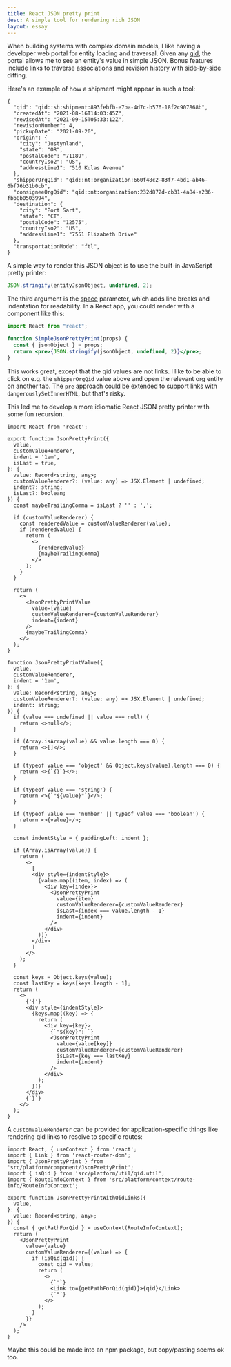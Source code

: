 ```yaml
---
title: React JSON pretty print
desc: A simple tool for rendering rich JSON
layout: essay
---
```


When building systems with complex domain models, I like having a developer web portal for entity loading and traversal. Given any [qid](/essays/qualified-identifiers.html), the portal allows me to see an entity's value in simple JSON. Bonus features include links to traverse associations and revision history with side-by-side diffing.

Here's an example of how a shipment might appear in such a tool:

```
{
  "qid": "qid::sh:shipment:893febfb-e7ba-4d7c-b576-18f2c907868b",
  "createdAt": "2021-08-16T14:03:45Z",
  "revisedAt": "2021-09-15T05:33:12Z",
  "revisionNumber": 4,
  "pickupDate": "2021-09-20",
  "origin": {
    "city": "Justynland",
    "state": "OR",
    "postalCode": "71189",
    "countryIso2": "US",
    "addressLine1": "510 Kulas Avenue"
  },
  "shipperOrgQid": "qid::nt:organization:660f48c2-83f7-4bd1-ab46-6bf76b31b0cb",
  "consigneeOrgQid": "qid::nt:organization:232d872d-cb31-4a84-a236-fbb8b0503994",
  "destination": {
    "city": "Port Sart",
    "state": "CT",
    "postalCode": "12575",
    "countryIso2": "US",
    "addressLine1": "7551 Elizabeth Drive"
  },
  "transportationMode": "ftl",
}
```

A simple way to render this JSON object is to use the built-in JavaScript pretty printer:

```js
JSON.stringify(entityJsonObject, undefined, 2);
```

The third argument is the [space](https://developer.mozilla.org/en-US/docs/Web/JavaScript/Reference/Global_Objects/JSON/stringify) parameter, which adds line breaks and indentation for readability. In a React app, you could render with a component like this:

```jsx
import React from "react";

function SimpleJsonPrettyPrint(props) {
  const { jsonObject } = props;
  return <pre>{JSON.stringify(jsonObject, undefined, 2)}</pre>;
}
```

This works great, except that the qid values are not links. I like to be able to click on e.g. the `shipperOrgQid` value above and open the relevant org entity on another tab. The `pre` approach could be extended to support links with `dangerouslySetInnerHTML`, but that's risky.

This led me to develop a more idiomatic React JSON pretty printer with some fun recursion.

```tsx
import React from 'react';

export function JsonPrettyPrint({
  value,
  customValueRenderer,
  indent = '1em',
  isLast = true,
}: {
  value: Record<string, any>;
  customValueRenderer?: (value: any) => JSX.Element | undefined;
  indent?: string;
  isLast?: boolean;
}) {
  const maybeTrailingComma = isLast ? '' : ',';

  if (customValueRenderer) {
    const renderedValue = customValueRenderer(value);
    if (renderedValue) {
      return (
        <>
          {renderedValue}
          {maybeTrailingComma}
        </>
      );
    }
  }

  return (
    <>
      <JsonPrettyPrintValue
        value={value}
        customValueRenderer={customValueRenderer}
        indent={indent}
      />
      {maybeTrailingComma}
    </>
  );
}

function JsonPrettyPrintValue({
  value,
  customValueRenderer,
  indent = '1em',
}: {
  value: Record<string, any>;
  customValueRenderer?: (value: any) => JSX.Element | undefined;
  indent: string;
}) {
  if (value === undefined || value === null) {
    return <>null</>;
  }

  if (Array.isArray(value) && value.length === 0) {
    return <>[]</>;
  }

  if (typeof value === 'object' && Object.keys(value).length === 0) {
    return <>{`{}`}</>;
  }

  if (typeof value === 'string') {
    return <>{`"${value}"`}</>;
  }

  if (typeof value === 'number' || typeof value === 'boolean') {
    return <>{value}</>;
  }

  const indentStyle = { paddingLeft: indent };

  if (Array.isArray(value)) {
    return (
      <>
        [
        <div style={indentStyle}>
          {value.map((item, index) => (
            <div key={index}>
              <JsonPrettyPrint
                value={item}
                customValueRenderer={customValueRenderer}
                isLast={index === value.length - 1}
                indent={indent}
              />
            </div>
          ))}
        </div>
        ]
      </>
    );
  }

  const keys = Object.keys(value);
  const lastKey = keys[keys.length - 1];
  return (
    <>
      {'{'}
      <div style={indentStyle}>
        {keys.map((key) => {
          return (
            <div key={key}>
              {`"${key}": `}
              <JsonPrettyPrint
                value={value[key]}
                customValueRenderer={customValueRenderer}
                isLast={key === lastKey}
                indent={indent}
              />
            </div>
          );
        })}
      </div>
      {`}`}
    </>
  );
}
```

A `customValueRenderer` can be provided for application-specific things like rendering qid links to resolve to specific routes:

```tsx
import React, { useContext } from 'react';
import { Link } from 'react-router-dom';
import { JsonPrettyPrint } from 'src/platform/component/JsonPrettyPrint';
import { isQid } from 'src/platform/util/qid.util';
import { RouteInfoContext } from 'src/platform/context/route-info/RouteInfoContext';

export function JsonPrettyPrintWithQidLinks({
  value,
}: {
  value: Record<string, any>;
}) {
  const { getPathForQid } = useContext(RouteInfoContext);
  return (
    <JsonPrettyPrint
      value={value}
      customValueRenderer={(value) => {
        if (isQid(qid)) {
          const qid = value;
          return (
            <>
              {`"`}
              <Link to={getPathForQid(qid)}>{qid}</Link>
              {`"`}
            </>
          );
        }
      }}
    />
  );
}
```

Maybe this could be made into an npm package, but copy/pasting seems ok too.